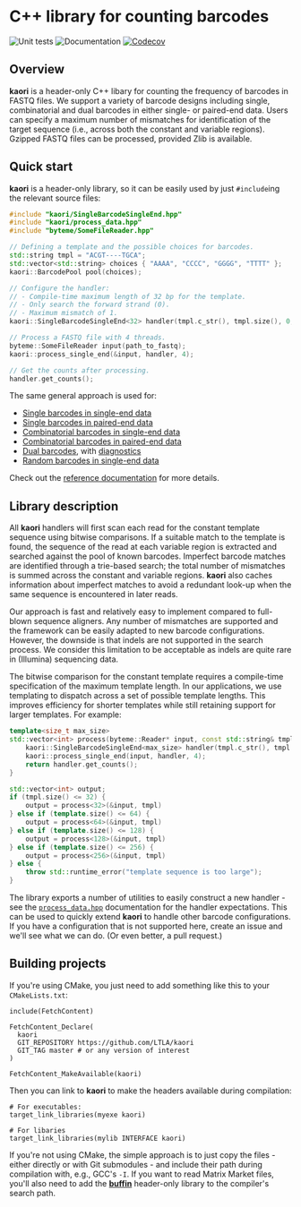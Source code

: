 # C++ library for counting barcodes

![Unit tests](https://github.com/crisprVerse/kaori/actions/workflows/run-tests.yaml/badge.svg)
![Documentation](https://github.com/crisprVerse/kaori/actions/workflows/doxygenate.yaml/badge.svg)
[![Codecov](https://codecov.io/gh/crisprVerse/kaori/branch/master/graph/badge.svg?token=WZkuJqiGtc)](https://codecov.io/gh/crisprVerse/kaori)

## Overview

**kaori** is a header-only C++ libary for counting the frequency of barcodes in FASTQ files.
We support a variety of barcode designs including single, combinatorial and dual barcodes in either single- or paired-end data.
Users can specify a maximum number of mismatches for identification of the target sequence (i.e., across both the constant and variable regions).
Gzipped FASTQ files can be processed, provided Zlib is available.

## Quick start

**kaori** is a header-only library, so it can be easily used by just `#include`ing the relevant source files:

```cpp
#include "kaori/SingleBarcodeSingleEnd.hpp"
#include "kaori/process_data.hpp"
#include "byteme/SomeFileReader.hpp"

// Defining a template and the possible choices for barcodes.
std::string tmpl = "ACGT----TGCA";
std::vector<std::string> choices { "AAAA", "CCCC", "GGGG", "TTTT" };
kaori::BarcodePool pool(choices);

// Configure the handler:
// - Compile-time maximum length of 32 bp for the template.
// - Only search the forward strand (0).
// - Maximum mismatch of 1.
kaori::SingleBarcodeSingleEnd<32> handler(tmpl.c_str(), tmpl.size(), 0, pool, 1);

// Process a FASTQ file with 4 threads.
byteme::SomeFileReader input(path_to_fastq);
kaori::process_single_end(&input, handler, 4);

// Get the counts after processing.
handler.get_counts();
```

The same general approach is used for:

- [Single barcodes in single-end data](https://crisprverse.github.io/kaori/classkaori_1_1SingleBarcodeSingleEnd.html)
- [Single barcodes in paired-end data](https://crisprverse.github.io/kaori/classkaori_1_1SingleBarcodePairedEnd.html)
- [Combinatorial barcodes in single-end data](https://crisprverse.github.io/kaori/classkaori_1_1CombinatorialBarcodesSingleEnd.html)
- [Combinatorial barcodes in paired-end data](https://crisprverse.github.io/kaori/classkaori_1_1CombinatorialBarcodesPairedEnd.html)
- [Dual barcodes](https://crisprverse.github.io/kaori/classkaori_1_1DualBarcodes.html), with [diagnostics](https://crisprverse.github.io/kaori/classkaori_1_1DualBarcodesWithDiagnostics.html)
- [Random barcodes in single-end data](https://crisprverse.github.io/kaori/classkaori_1_1RandomBarcodeSingleEnd.html)

Check out the [reference documentation](https://crisprverse.github.io/kaori) for more details.

## Library description

All **kaori** handlers will first scan each read for the constant template sequence using bitwise comparisons.
If a suitable match to the template is found, the sequence of the read at each variable region is extracted and searched against the pool of known barcodes.
Imperfect barcode matches are identified through a trie-based search; the total number of mismatches is summed across the constant and variable regions.
**kaori** also caches information about imperfect matches to avoid a redundant look-up when the same sequence is encountered in later reads.

Our approach is fast and relatively easy to implement compared to full-blown sequence aligners.
Any number of mismatches are supported and the framework can be easily adapted to new barcode configurations.
However, the downside is that indels are not supported in the search process.
We consider this limitation to be acceptable as indels are quite rare in (Illumina) sequencing data.

The bitwise comparison for the constant template requires a compile-time specification of the maximum template length.
In our applications, we use templating to dispatch across a set of possible template lengths.
This improves efficiency for shorter templates while still retaining support for larger templates.
For example:

```cpp
template<size_t max_size>
std::vector<int> process(byteme::Reader* input, const std::string& tmpl, const kaori::BarcodePool& pool) {
    kaori::SingleBarcodeSingleEnd<max_size> handler(tmpl.c_str(), tmpl.size(), 0, pool, 1);
    kaori::process_single_end(input, handler, 4);
    return handler.get_counts();
}

std::vector<int> output;
if (tmpl.size() <= 32) {
    output = process<32>(&input, tmpl)
} else if (template.size() <= 64) {
    output = process<64>(&input, tmpl)
} else if (template.size() <= 128) {
    output = process<128>(&input, tmpl)
} else if (template.size() <= 256) {
    output = process<256>(&input, tmpl)
} else {
    throw std::runtime_error("template sequence is too large");
}
```

The library exports a number of utilities to easily construct a new handler - 
see the [`process_data.hpp`](https://crisprverse.github.io/kaori/process__data_8hpp.html) documentation for the handler expectations.
This can be used to quickly extend **kaori** to handle other barcode configurations.
If you have a configuration that is not supported here, create an issue and we'll see what we can do. 
(Or even better, a pull request.)

## Building projects 

If you're using CMake, you just need to add something like this to your `CMakeLists.txt`:

```
include(FetchContent)

FetchContent_Declare(
  kaori
  GIT_REPOSITORY https://github.com/LTLA/kaori
  GIT_TAG master # or any version of interest 
)

FetchContent_MakeAvailable(kaori)
```

Then you can link to **kaori** to make the headers available during compilation:

```
# For executables:
target_link_libraries(myexe kaori)

# For libaries
target_link_libraries(mylib INTERFACE kaori)
```

If you're not using CMake, the simple approach is to just copy the files - either directly or with Git submodules - and include their path during compilation with, e.g., GCC's `-I`.
If you want to read Matrix Market files, you'll also need to add the [**buffin**](https://github.com/clusterfork/byteme) header-only library to the compiler's search path.
